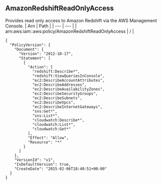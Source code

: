
## AmazonRedshiftReadOnlyAccess
Provides read only access to Amazon Redshift via the AWS Management Console.
| Arn | Path |
| --- | --- |
| arn:aws:iam::aws:policy/AmazonRedshiftReadOnlyAccess | / |
```
{
  "PolicyVersion": {
    "Document": {
      "Version": "2012-10-17",
      "Statement": [
        {
          "Action": [
            "redshift:Describe*",
            "redshift:ViewQueriesInConsole",
            "ec2:DescribeAccountAttributes",
            "ec2:DescribeAddresses",
            "ec2:DescribeAvailabilityZones",
            "ec2:DescribeSecurityGroups",
            "ec2:DescribeSubnets",
            "ec2:DescribeVpcs",
            "ec2:DescribeInternetGateways",
            "sns:Get*",
            "sns:List*",
            "cloudwatch:Describe*",
            "cloudwatch:List*",
            "cloudwatch:Get*"
          ],
          "Effect": "Allow",
          "Resource": "*"
        }
      ]
    },
    "VersionId": "v1",
    "IsDefaultVersion": true,
    "CreateDate": "2015-02-06T18:40:51+00:00"
  }
}
```
